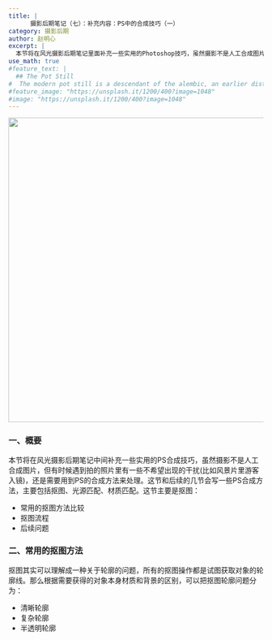 ```yaml
---
title: |
      摄影后期笔记（七）：补充内容：PS中的合成技巧（一）
category: 摄影后期
author: 赵明心
excerpt: |
  本节将在风光摄影后期笔记里面补充一些实用的Photoshop技巧，虽然摄影不是人工合成图片，但有时候遇到拍的照片里有一些不希望出现的干扰(比如风景片里游客入镜)，还是需要用到PS的合成方法来处理。这节和后续的几节会写一些PS合成方法，主要包括抠图、光源匹配、材质匹配。
use_math: true
#feature_text: |
  ## The Pot Still
#  The modern pot still is a descendant of the alembic, an earlier distillation device
#feature_image: "https://unsplash.it/1200/400?image=1048"
#image: "https://unsplash.it/1200/400?image=1048"
---
```


<center>
<img src="http://wx1.sinaimg.cn/large/41f56ddcly1fo99b7nukbj215m0i97wh.jpg" width="600px">
</center>

### 一、概要
本节将在风光摄影后期笔记中间补充一些实用的PS合成技巧，虽然摄影不是人工合成图片，但有时候遇到拍的照片里有一些不希望出现的干扰(比如风景片里游客入镜)，还是需要用到PS的合成方法来处理。这节和后续的几节会写一些PS合成方法，主要包括抠图、光源匹配、材质匹配。这节主要是抠图：
- 常用的抠图方法比较
- 抠图流程
- 后续问题

### 二、常用的抠图方法
抠图其实可以理解成一种关于轮廓的问题，所有的抠图操作都是试图获取对象的轮廓线。那么根据需要获得的对象本身材质和背景的区别，可以把抠图轮廓问题分为：

- 清晰轮廓
- 复杂轮廓
- 半透明轮廓
